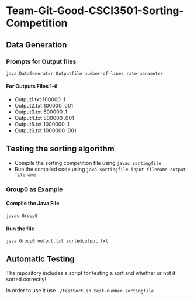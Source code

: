 # Team-Git-Good-CSCI3501-Sorting-Competition

## Data Generation

### Prompts for Output files

`java DataGenerator Outputfile number-of-lines rate-parameter`

#### For Outputs Files 1-6

* Output1.txt 100000 .1
* Output2.txt 100000 .001
* Output3.txt 500000 .1
* Output4.txt 500000 .001
* Output5.txt 1000000 .1
* Output6.txt 1000000 .001

## Testing the sorting algorithm

* Compile the sorting competition file using `javac sortingfile`
* Run the compiled code using `java sortingfile input-filename output-filename`

### Group0 as Example

#### Compile the Java File

`javac Group0`

#### Run the file

`java Group0 output.txt sortedoutput.txt`

## Automatic Testing

The repository includes a script for testing a sort and whether or not it sorted correctly!

In order to use it use
`./testSort.sh test-number sortingfile`